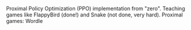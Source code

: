 Proximal Policy Optimization (PPO) implementation from "zero". Teaching games like FlappyBird (done!) and Snake (not done, very hard).
Proximal games: Wordle
